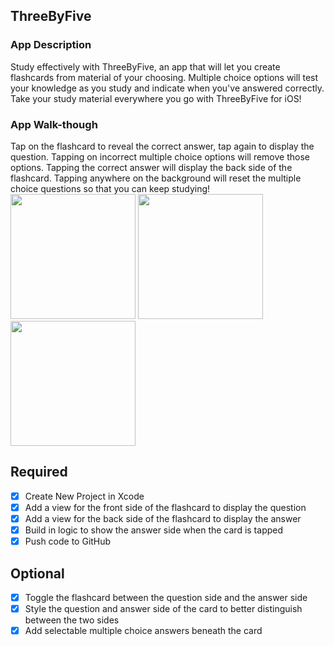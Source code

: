 ## ThreeByFive

### App Description
Study effectively with ThreeByFive, an app that will let you create flashcards from material of your choosing. Multiple choice options will test your knowledge as you study and indicate when you've answered correctly. Take your study material everywhere you go with ThreeByFive for iOS!

### App Walk-though
Tap on the flashcard to reveal the correct answer, tap again to display the question. Tapping on incorrect multiple choice options will remove those options. Tapping the correct answer will display the back side of the flashcard. Tapping anywhere on the background will reset the multiple choice questions so that you can keep studying!
<img src="https://i.imgur.com/VJaxFQM.gif" width=200>
<img src="https://i.imgur.com/wUphOdL.gif" width=200>
<img src="https://i.imgur.com/ctL6ZYN.gif" width=200>

## Required
- [x] Create New Project in Xcode
- [x] Add a view for the front side of the flashcard to display the question
- [x] Add a view for the back side of the flashcard to display the answer
- [x] Build in logic to show the answer side when the card is tapped
- [x] Push code to GitHub
## Optional
- [x] Toggle the flashcard between the question side and the answer side
- [x] Style the question and answer side of the card to better distinguish between the two sides
- [x] Add selectable multiple choice answers beneath the card
